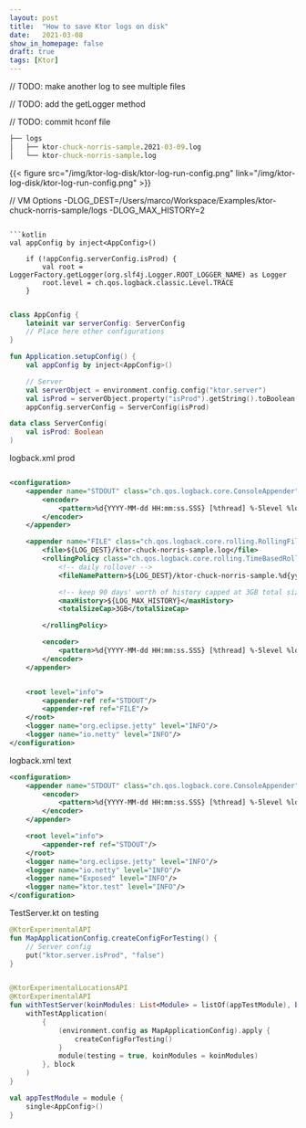 ```yaml
---
layout: post
title:  "How to save Ktor logs on disk"
date:   2021-03-08
show_in_homepage: false 
draft: true
tags: [Ktor]
---
```



// TODO: make another log to see multiple files

// TODO: add the getLogger method

// TODO: commit hconf file

```cmd
├── logs
│   ├── ktor-chuck-norris-sample.2021-03-09.log
│   └── ktor-chuck-norris-sample.log

```

{{< figure src="/img/ktor-log-disk/ktor-log-run-config.png"  link="/img/ktor-log-disk/ktor-log-run-config.png" >}}


// VM Options -DLOG_DEST=/Users/marco/Workspace/Examples/ktor-chuck-norris-sample/logs -DLOG_MAX_HISTORY=2
```

```kotlin
val appConfig by inject<AppConfig>()

    if (!appConfig.serverConfig.isProd) {
        val root = LoggerFactory.getLogger(org.slf4j.Logger.ROOT_LOGGER_NAME) as Logger
        root.level = ch.qos.logback.classic.Level.TRACE
    }

```

```kotlin

class AppConfig {
    lateinit var serverConfig: ServerConfig
    // Place here other configurations
}

fun Application.setupConfig() {
    val appConfig by inject<AppConfig>()

    // Server
    val serverObject = environment.config.config("ktor.server")
    val isProd = serverObject.property("isProd").getString().toBoolean()
    appConfig.serverConfig = ServerConfig(isProd)

data class ServerConfig(
    val isProd: Boolean
)

```

logback.xml prod
```xml

<configuration>
    <appender name="STDOUT" class="ch.qos.logback.core.ConsoleAppender">
        <encoder>
            <pattern>%d{YYYY-MM-dd HH:mm:ss.SSS} [%thread] %-5level %logger{36} - %msg%n</pattern>
        </encoder>
    </appender>

    <appender name="FILE" class="ch.qos.logback.core.rolling.RollingFileAppender">
        <file>${LOG_DEST}/ktor-chuck-norris-sample.log</file>
        <rollingPolicy class="ch.qos.logback.core.rolling.TimeBasedRollingPolicy">
            <!-- daily rollover -->
            <fileNamePattern>${LOG_DEST}/ktor-chuck-norris-sample.%d{yyyy-MM-dd}.log</fileNamePattern>

            <!-- keep 90 days' worth of history capped at 3GB total size -->
            <maxHistory>${LOG_MAX_HISTORY}</maxHistory>
            <totalSizeCap>3GB</totalSizeCap>

        </rollingPolicy>

        <encoder>
            <pattern>%d{YYYY-MM-dd HH:mm:ss.SSS} [%thread] %-5level %logger{36} - %msg%n</pattern>
        </encoder>
    </appender>


    <root level="info">
        <appender-ref ref="STDOUT"/>
        <appender-ref ref="FILE"/>
    </root>
    <logger name="org.eclipse.jetty" level="INFO"/>
    <logger name="io.netty" level="INFO"/>
</configuration>
```

logback.xml text

```xml
<configuration>
    <appender name="STDOUT" class="ch.qos.logback.core.ConsoleAppender">
        <encoder>
            <pattern>%d{YYYY-MM-dd HH:mm:ss.SSS} [%thread] %-5level %logger{36} - %msg%n</pattern>
        </encoder>
    </appender>

    <root level="info">
        <appender-ref ref="STDOUT"/>
    </root>
    <logger name="org.eclipse.jetty" level="INFO"/>
    <logger name="io.netty" level="INFO"/>
    <logger name="Exposed" level="INFO"/>
    <logger name="ktor.test" level="INFO"/>
</configuration>
```


TestServer.kt on testing

```kotlin
@KtorExperimentalAPI
fun MapApplicationConfig.createConfigForTesting() {
    // Server config
    put("ktor.server.isProd", "false")
}


@KtorExperimentalLocationsAPI
@KtorExperimentalAPI
fun withTestServer(koinModules: List<Module> = listOf(appTestModule), block: TestApplicationEngine.() -> Unit) {
    withTestApplication(
        {
            (environment.config as MapApplicationConfig).apply {
                createConfigForTesting()
            }
            module(testing = true, koinModules = koinModules)
        }, block
    )
}

val appTestModule = module {
    single<AppConfig>()
}
```


